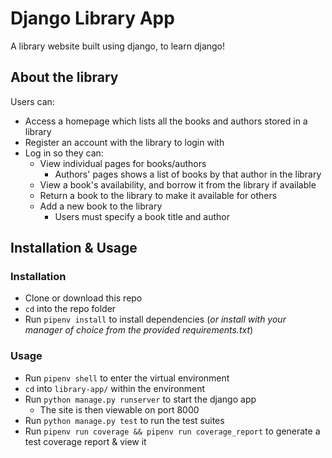 # Django Library App

A library website built using django, to learn django!

## About the library

Users can:

- Access a homepage which lists all the books and authors stored in a library
- Register an account with the library to login with
- Log in so they can:
  - View individual pages for books/authors
    - Authors' pages shows a list of books by that author in the library
  - View a book's availability, and borrow it from the library if available
  - Return a book to the library to make it available for others
  - Add a new book to the library
    - Users must specify a book title and author

## Installation & Usage

### Installation

- Clone or download this repo
- `cd` into the repo folder
- Run `pipenv install` to install dependencies (_or install with your manager of choice from the provided requirements.txt_)

### Usage

- Run `pipenv shell` to enter the virtual environment
- `cd` into `library-app/` within the environment
- Run `python manage.py runserver` to start the django app
  - The site is then viewable on port 8000
- Run `python manage.py test` to run the test suites
- Run `pipenv run coverage && pipenv run coverage_report` to generate a test coverage report & view it

